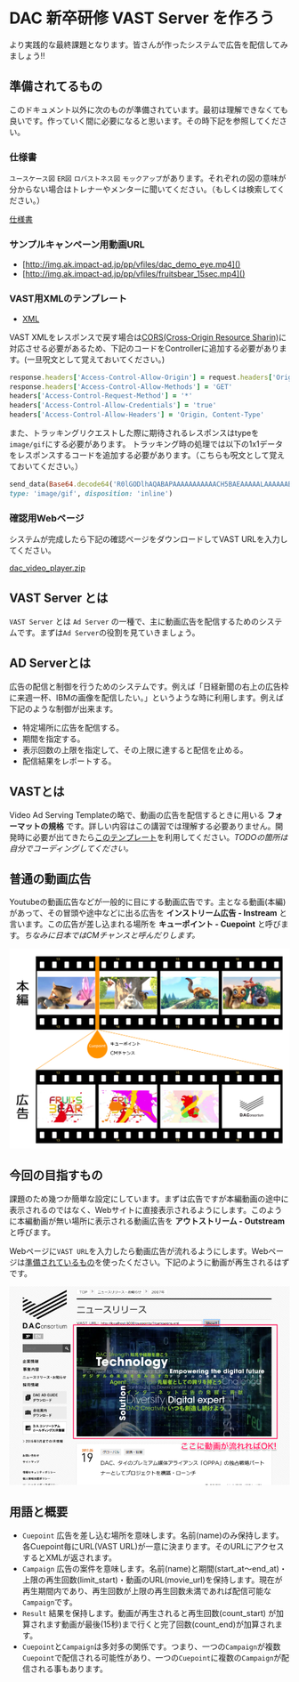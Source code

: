 # DAC 新卒研修 VAST Server を作ろう
より実践的な最終課題となります。皆さんが作ったシステムで広告を配信してみましょう!!

## 準備されてるもの
このドキュメント以外に次のものが準備されています。最初は理解できなくても良いです。作っていく間に必要になると思います。その時下記を参照してください。

### 仕様書
`ユースケース図` `ER図` `ロバストネス図` `モックアップ`があります。それぞれの図の意味が分からない場合はトレナーやメンターに聞いてください。（もしくは検索してください。）

[仕様書](https://dac.box.com/s/1bsi3mk748b5vjdp7tog78q59plxxiya)

### サンプルキャンペーン用動画URL
* [http://img.ak.impact-ad.jp/pp/vfiles/dac_demo_eye.mp4]()
* [http://img.ak.impact-ad.jp/pp/vfiles/fruitsbear_15sec.mp4]()

### VAST用XMLのテンプレート
* [XML](https://github.com/kuro-daei/dac_vast/blob/master/app/views/campaigns/index.xml.erb)

VAST XMLをレスポンスで戻す場合は[CORS\(Cross-Origin Resource Sharin\)](https://developer.mozilla.org/ja/docs/Web/HTTP/HTTP_access_control)に対応させる必要があるため、下記のコードをControllerに追加する必要があります。(一旦呪文として覚えておいてください。)
```ruby
response.headers['Access-Control-Allow-Origin'] = request.headers['Origin'] || '*'
response.headers['Access-Control-Allow-Methods'] = 'GET'
headers['Access-Control-Request-Method'] = '*'
headers['Access-Control-Allow-Credentials'] = 'true'
headers['Access-Control-Allow-Headers'] = 'Origin, Content-Type'
```

また、トラッキングリクエストした際に期待されるレスポンスはtypeを`image/gif`にする必要があります。
トラッキング時の処理では以下の1x1データをレスポンスするコードを追加する必要があります。（こちらも呪文として覚えておいてください。）
```ruby
send_data(Base64.decode64('R0lGODlhAQABAPAAAAAAAAAAACH5BAEAAAAALAAAAAABAAEAAAICRAEAOw=='),
type: 'image/gif', disposition: 'inline')
```

### 確認用Webページ
システムが完成したら下記の確認ページをダウンロードしてVAST URLを入力してください。

[dac\_video\_player.zip](doc/images/dac_video_player.zip)


## VAST Server とは
`VAST Server` とは `Ad Server` の一種で、主に動画広告を配信するためのシステムです。まずは`Ad Server`の役割を見ていきましょう。

## AD Serverとは
広告の配信と制御を行うためのシステムです。例えば「日経新聞の右上の広告枠に来週一杯、IBMの画像を配信したい。」というような時に利用します。例えば下記のような制御が出来ます。

* 特定場所に広告を配信する。
* 期間を指定する。
* 表示回数の上限を指定して、その上限に達すると配信を止める。
* 配信結果をレポートする。

## VASTとは
Video Ad Serving Templateの略で、動画の広告を配信するときに用いる **フォーマットの規格** です。詳しい内容はこの講習では理解する必要ありません。開発時に必要が出てきたら[このテンプレート](https://github.com/kuro-daei/dac_vast/blob/master/app/views/campaigns/index.xml.erb)を利用してください。*TODOの箇所は自分でコーディングしてください。*

## 普通の動画広告
Youtubeの動画広告などが一般的に目にする動画広告です。主となる動画(本編)があって、その冒頭や途中などに出る広告を **インストリーム広告 - Instream** と言います。この広告が差し込まれる場所を **キューポイント - Cuepoint** と呼びます。*ちなみに日本ではCMチャンスと呼んだりします。*

![](doc/images/cuepoint.png)

## 今回の目指すもの
課題のため幾つか簡単な設定にしています。まずは広告ですが本編動画の途中に表示されるのではなく、Webサイトに直接表示されるようにします。このように本編動画が無い場所に表示される動画広告を **アウトストリーム - Outstream** と呼びます。

Webページに`VAST URL`を入力したら動画広告が流れるようにします。Webページは[準備されているもの](doc/images/dac_video_player.zip)を使ったください。下記のように動画が再生されるはずです。

![](doc/images/success_sample.png)

## 用語と概要
* `Cuepoint` 広告を差し込む場所を意味します。名前(name)のみ保持します。各Cuepoint毎にURL(VAST URL)が一意に決まります。そのURLにアクセスするとXMLが返されます。
* `Campaign` 広告の案件を意味します。名前(name)と期間(start\_at〜end\_at)・上限の再生回数(limit\_start)・動画のURL(movie_url)を保持します。現在が再生期間内であり、再生回数が上限の再生回数未満であれば配信可能な`Campaign`です。
* `Result` 結果を保持します。動画が再生されると再生回数(count\_start) が加算されます動画が最後(15秒)まで行くと完了回数(count\_end)が加算されます。
* `Cuepoint`と`Campaign`は多対多の関係です。つまり、一つの`Campaign`が複数`Cuepoint`で配信される可能性があり、一つの`Cuepoint`に複数の`Campaign`が配信される事もあります。
 
